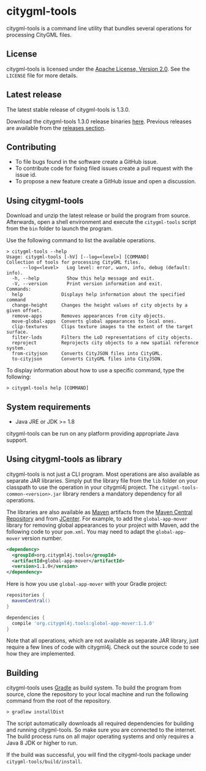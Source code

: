 # citygml-tools
citygml-tools is a command line utility that bundles several operations for processing
CityGML files.

## License
citygml-tools is licensed under the [Apache License, Version 2.0](http://www.apache.org/licenses/LICENSE-2.0). See the `LICENSE` file for more details.

## Latest release
The latest stable release of citygml-tools is 1.3.0.

Download the citygml-tools 1.3.0 release binaries [here](https://github.com/citygml4j/citygml-tools/releases/download/v1.3.0/citygml-tools-1.3.0.zip). Previous releases are available from the [releases section](https://github.com/citygml4j/citygml-tools/releases).

## Contributing
* To file bugs found in the software create a GitHub issue.
* To contribute code for fixing filed issues create a pull request with the issue id.
* To propose a new feature create a GitHub issue and open a discussion.

## Using citygml-tools
Download and unzip the latest release or build the program from source. Afterwards, open a shell environment and execute the `citygml-tools` script from the `bin` folder to launch the program.

Use the following command to list the available operations.

```
> citygml-tools --help
Usage: citygml-tools [-hV] [--log=<level>] [COMMAND]
Collection of tools for processing CityGML files.
      --log=<level>   Log level: error, warn, info, debug (default: info).
  -h, --help          Show this help message and exit.
  -V, --version       Print version information and exit.
Commands:
  help              Displays help information about the specified command
  change-height     Changes the height values of city objects by a given offset.
  remove-apps       Removes appearances from city objects.
  move-global-apps  Converts global appearances to local ones.
  clip-textures     Clips texture images to the extent of the target surface.
  filter-lods       Filters the LoD representations of city objects.
  reproject         Reprojects city objects to a new spatial reference system.
  from-cityjson     Converts CityJSON files into CityGML.
  to-cityjson       Converts CityGML files into CityJSON.
```
To display information about how to use a specific command, type the
following:

    > citygml-tools help [COMMAND]

## System requirements
* Java JRE or JDK >= 1.8
  
citygml-tools can be run on any platform providing appropriate Java support. 

## Using citygml-tools as library
citygml-tools is not just a CLI program. Most operations are also available as separate JAR libraries. Simply put the library file from the `lib` folder on your classpath to use the operation in your citygml4j project. The `citygml-tools-common-<version>.jar` library renders a mandatory dependency for all operations.

The libraries are also available as [Maven](http://maven.apache.org/) artifacts from the [Maven Central Repository](https://search.maven.org/search?q=org.citygml4j.tools) and from [JCenter](https://bintray.com/bintray/jcenter). For example, to add the `global-app-mover` library for removing global appearances to your project with Maven, add the following code to your `pom.xml`. You may need to adapt the `global-app-mover` version number.

```xml
<dependency>
  <groupId>org.citygml4j.tools</groupId>
  <artifactId>global-app-mover</artifactId>
  <version>1.1.0</version>
</dependency>
```

Here is how you use `global-app-mover` with your Gradle project:

```gradle
repositories {
  mavenCentral()
}

dependencies {
  compile 'org.citygml4j.tools:global-app-mover:1.1.0'
}
```

Note that all operations, which are not available as separate JAR library, just require a few lines of code with citygml4j. Check out the source code to see how they are implemented.

## Building
citygml-tools uses [Gradle](https://gradle.org/) as build system. To build the program from source, clone the repository to your local machine and run the following command from the root of the repository. 

    > gradlew installDist
    
The script automatically downloads all required dependencies for building and running citygml-tools. So make sure you are connected to the internet. The build process runs on all major operating systems and only requires a Java 8 JDK or higher to run.

If the build was successful, you will find the citygml-tools package under `citygml-tools/build/install`.
